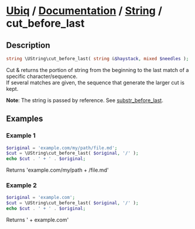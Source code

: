 [Ubiq](https://github.com/Pixel418/Ubiq#readme) / [Documentation](../index.md#readme) / [String](../index.md#string) / cut_before_last
======


Description
-------- 

```php
string \UString\cut_before_last( string &$haystack, mixed $needles );
```

Cut & returns the portion of string from the beginning to the last match of a specific character/sequence. <br>
If several matches are given, the sequence that generate the larger cut is kept.

**Note**: The string is passed by reference. See [substr_before_last](./substr_before_last.md#readme).



Examples
--------

### Example 1

```php
$original = 'example.com/my/path/file.md';
$cut = \UString\cut_before_last( $original, '/' );
echo $cut . ' + ' . $original;
```
Returns 'example.com/my/path + /file.md'

### Example 2

```php
$original = 'example.com';
$cut = \UString\cut_before_last( $original, '/' );
echo $cut . ' + ' . $original;
```
Returns ' + example.com'
